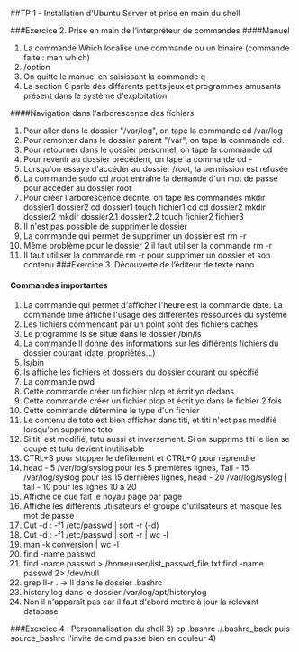 ##TP 1 - Installation d’Ubuntu Server et prise
en main du shell

###Exercice 2. Prise en main de l’interpréteur de commandes
####Manuel
1) La commande Which localise une commande ou un binaire (commande faite : man which)
2) /option
3) On quitte le manuel en saisissant la commande q
4) La section 6 parle des differents petits jeux et programmes amusants présent dans le système d'exploitation

####Navigation dans l'arborescence des fichiers

1) Pour aller dans le dossier "/var/log", on tape la commande cd /var/log
2) Pour remonter dans le dossier parent "/var", on tape la commande cd..
3) Pour retourner dans le dossier personnel, on tape la commande cd
4) Pour revenir au dossier précédent, on tape la commande cd -
5) Lorsqu'on essaye d'accéder au dossier /root, la permission est refusée 
6) La commande sudo cd /root entraîne la demande d'un mot de passe pour accéder au dossier root
7) Pour créer l'arborescence décrite, on tape les commandes mkdir dossier1 dossier2 cd dossier1 touch fichier1 cd cd dossier2 mkdir dossier2 mkdir dossier2.1 dossier2.2 touch fichier2 fichier3 
8) Il n'est pas possible de supprimer le dossier
9) La commande qui permet de supprimer un dossier est rm -r
10) Même problème pour le dossier 2 il faut utiliser la commande rm -r
11) Il faut utiliser la commande rm -r pour supprimer un dossier et son contenu
###Exercice 3. Découverte de l’éditeur de texte nano
#### Commandes importantes
1) La commande qui permet d'afficher l'heure est la commande date. La commande time affiche l'usage des différentes ressources du système
2) Les fichiers commençant par un point sont des fichiers cachés 
3) Le programme ls se situe dans le dossier /bin/ls
4) La commande ll donne des informations sur les différents fichiers du dossier courant (date, propriétés...)
5) ls/bin
6) ls affiche les fichiers et dossiers du dossier courant ou spécifié
7) La commande pwd
8) Cette commande créer un fichier plop et écrit yo dedans
9) Cette commande créer un fichier plop et écrit yo dans le fichier 2 fois
10) Cette commande détermine le type d'un fichier
11)  Le contenu de toto est bien afficher dans titi, et titi n'est pas modifié lorsqu'on supprime toto
12) Si titi est modifié, tutu aussi et inversement. Si on supprime titi le lien se coupe et tutu devient inutilisable
13) CTRL+S pour stopper le défilement et CTRL+Q pour reprendre 
14) head - 5 /var/log/syslog pour les 5 premières lignes, Tail - 15 /var/log/syslog pour les 15 dernières lignes, 
head - 20 /var/log/syslog | tail - 10 pour les lignes 10 à 20
15) Affiche ce que fait le noyau page par page
16) Affiche les différents utilsateurs et groupe d'utilsateurs et masque les mot de passe
17) Cut -d : -f1 /etc/passwd | sort -r (-d)
18) Cut -d : -f1 /etc/passwd | sort -r | wc -l
19) man -k conversion | wc -l
20) find -name passwd
21) find -name passwd > /home/user/list_passwd_file.txt
find -name passwd 2> /dev/null
22) grep ll-r . -> ll dans le dossier .bashrc
23) history.log dans le dossier /var/log/apt/historylog
24) Non il n'apparaît pas car il faut d'abord mettre à jour la relevant database

###Exercice 4 : Personnalisation du shell
3) cp .bashrc ./.bashrc_back puis source_bashrc l'invite de cmd passe bien en couleur
4)
